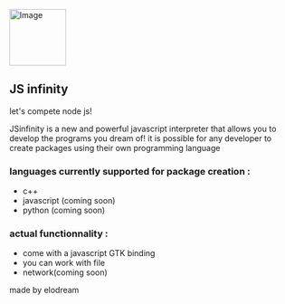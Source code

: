 <a href="https://goopics.net/i/forfla"><img src="https://i.goopics.net/forfla.png" height="100px" alt="Image"></a>
<h2 >JS infinity</h2>
let's compete node js!

JSinfinity is a new and powerful javascript interpreter that allows you to develop the programs you dream of!
it is possible for any developer to create packages using their own programming language


<h3 >languages currently supported for package creation :</h3>
<ul>
  <li>c++</li>
<li>javascript (coming soon)</li>
<li>python (coming soon)</li>
</ul>

<h3>actual functionnality :</h3>
<ul>
 <li>come with a javascript GTK binding</li>
<li>you can work with file</li>
<li>network(coming soon)</li>
</ul>

<a>made by elodream</a>

